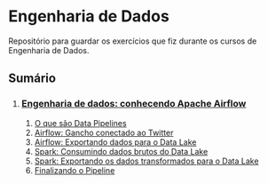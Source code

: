 # Engenharia de Dados

Repositório para guardar os exercícios que fiz durante os cursos de Engenharia de Dados.

## Sumário

1. ### [Engenharia de dados: conhecendo Apache Airflow]()

   1. [O que são Data Pipelines](https://github.com/GuiHalal/Learning_Engenharia_de_dados/blob/main/Engenharia%20de%20dados:%20conhecendo%20Apache%20Airflow/Conte%C3%BAdo.md#1---o-que-s%C3%A3o-data-pipelines)
   2. [Airflow: Gancho conectado ao Twitter](https://github.com/GuiHalal/Learning_Engenharia_de_dados/blob/main/Engenharia%20de%20dados:%20conhecendo%20Apache%20Airflow/Conte%C3%BAdo.md#2---identificar-dados-nulos)
   3. [Airflow: Exportando dados para o Data Lake](https://github.com/GuiHalal/Learning_Engenharia_de_dados/blob/main/Engenharia%20de%20dados:%20conhecendo%20Apache%20Airflow/Conte%C3%BAdo.md#3---airflow-exportando-dados-para-o-data-lake)
   4. [Spark: Consumindo dados brutos do Data Lake](https://github.com/GuiHalal/Learning_Engenharia_de_dados/blob/main/Engenharia%20de%20dados:%20conhecendo%20Apache%20Airflow/Conte%C3%BAdo.md#4---spark-consumindo-dados-brutos-do-data-lake)
   5. [Spark: Exportando os dados transformados para o Data Lake](https://github.com/GuiHalal/Learning_Engenharia_de_dados/blob/main/Engenharia%20de%20dados:%20conhecendo%20Apache%20Airflow/Conte%C3%BAdo.md#5---spark-exportando-os-dados-transformados-para-o-data-lake)
   6. [Finalizando o Pipeline](https://github.com/GuiHalal/Learning_Engenharia_de_dados/blob/main/Engenharia%20de%20dados:%20conhecendo%20Apache%20Airflow/Conte%C3%BAdo.md#6---finalizando-o-pipeline)
